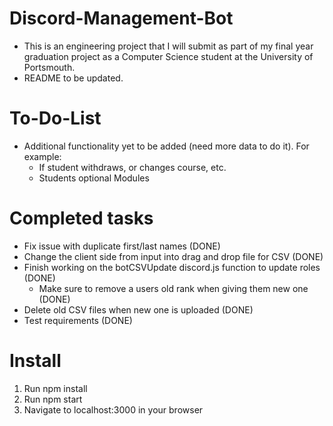 # Discord-Management-Bot

- This is an engineering project that I will submit as part of my final year graduation project as a Computer Science student at the University of Portsmouth.
- README to be updated.

# To-Do-List

- Additional functionality yet to be added (need more data to do it). For example:
  - If student withdraws, or changes course, etc.
  - Students optional Modules

# Completed tasks

- Fix issue with duplicate first/last names (DONE)
- Change the client side from input into drag and drop file for CSV (DONE)
- Finish working on the botCSVUpdate discord.js function to update roles (DONE)
  - Make sure to remove a users old rank when giving them new one (DONE)
- Delete old CSV files when new one is uploaded (DONE)
- Test requirements (DONE)

# Install
1) Run npm install
2) Run npm start
3) Navigate to localhost:3000 in your browser
